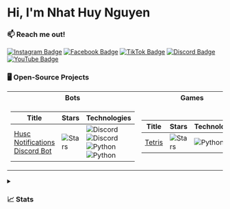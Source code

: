 # Hi, I'm Nhat Huy Nguyen

### :mailbox: Reach me out!

[![Instagram Badge](https://img.shields.io/badge/Instagram-f56161?style=flat&labelColor=f56161&logo=instagram&logoColor=white)](https://www.instagram.com/_nhathuynguyen_/)
[![Facebook Badge](https://img.shields.io/badge/-Facebook-1ca0f1?style=flat&labelColor=1ca0f1&logo=facebook&logoColor=white&link=https://www.facebook.com/nhathuynguyenn)](https://www.facebook.com/nhathuynguyenn)
[![TikTok Badge](https://img.shields.io/badge/-TikTok-000000?style=flat&labelColor=000000&logo=tiktok&logoColor=white&link=https://www.tiktok.com/@_nhathuynguyen)](https://www.tiktok.com/@_nhathuynguyen)
[![Discord Badge](https://img.shields.io/badge/Discord-7289DA?style=flat&logo=discord&logoColor=white&link=https://discord.gg/3GhWXn4S)](https://discord.gg/3GhWXn4S)
[![YouTube Badge](https://img.shields.io/badge/YouTube-FF0000?style=flat&logo=youtube&logoColor=white&link=https://www.youtube.com/@nhathuy_nguyen)](https://www.youtube.com/@nhathuy_nguyen)

### 🖥️ Open-Source Projects

<table>
<tr>
<th>Bots</th>
<th>Games</th>
</tr>
<td>
  
| Title | Stars | Technologies |
| -- | -- | -- | 
| [Husc Notifications Discord Bot](https://github.com/nhathuynguyen19/HUSC-Notifications-Discord-Bot.git) | ![Stars](https://img.shields.io/github/stars/nhathuynguyen19/HUSC-Notifications-Discord-Bot?style=flat-square&labelColor=black) | ![Discord](https://img.shields.io/badge/API-black?style=flat-square&logo=discord) ![Discord](https://img.shields.io/badge/Lunes.host-black?style=flat-square&logo=globe) ![Python](https://img.shields.io/badge/Python-black?style=flat-square&logo=python) <br> ![Python](https://img.shields.io/badge/CI-black?style=flat-square&logo=circleci) |

</td>
<td>

| Title | Stars | Technologies |
| -- | -- | -- | 
| [Tetris](https://github.com/nhathuynguyen19/Tetris.git) | ![Stars](https://img.shields.io/github/stars/nhathuynguyen19/Tetris?style=flat-square&labelColor=black) | ![Python](https://img.shields.io/badge/Python-black?style=flat-square&logo=python) |
  
</td>
</tr>
</table>

<details>
<summary><h3>📈 Stats</h3></summary>
My Github Stats

![](http://github-profile-summary-cards.vercel.app/api/cards/profile-details?username=nhathuynguyen19&theme=dark)
![](http://github-profile-summary-cards.vercel.app/api/cards/repos-per-language?username=nhathuynguyen19&theme=dark) 
![](http://github-profile-summary-cards.vercel.app/api/cards/most-commit-language?username=nhathuynguyen19&theme=dark)
</details>

